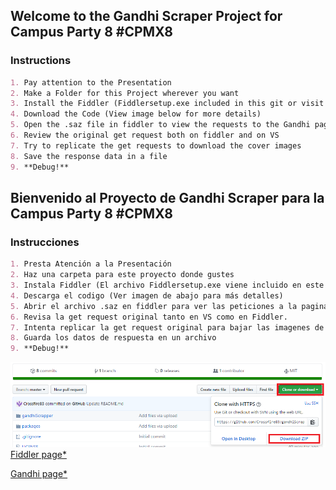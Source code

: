 ## Welcome to the Gandhi Scraper Project for Campus Party 8 #CPMX8

### Instructions

```markdown
1. Pay attention to the Presentation
2. Make a Folder for this Project wherever you want
3. Install the Fiddler (Fiddlersetup.exe included in this git or visit the Fiddler Page* to download the installer)
4. Download the Code (View image below for more details)
5. Open the .saz file in fiddler to view the requests to the Gandhi page.
6. Review the original get request both on fiddler and on VS
7. Try to replicate the get requests to download the cover images
8. Save the response data in a file
9. **Debug!**
```

## Bienvenido al Proyecto de Gandhi Scraper para la Campus Party 8 #CPMX8

### Instrucciones

```markdown
1. Presta Atención a la Presentación
2. Haz una carpeta para este proyecto donde gustes
3. Instala Fiddler (El archivo Fiddlersetup.exe viene incluido en este repositorio o tambien puedes visitar la pagina de Fiddler* para descargar el instalador)
4. Descarga el codigo (Ver imagen de abajo para más detalles)
5. Abrir el archivo .saz en fiddler para ver las peticiones a la pagina de Gandhi.
6. Revisa la get request original tanto en VS como en Fiddler.
7. Intenta replicar la get request original para bajar las imagenes de portada
8. Guarda los datos de respuesta en un archivo
9. **Debug!**
```

![Instructions](https://github.com/Crossfire83/gandhiScrapper/blob/master/githubInstructions.png)
[Fiddler page*](https://www.telerik.com/download/fiddler)

[Gandhi page*](http://www.gandhi.com.mx/)
